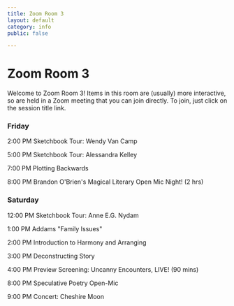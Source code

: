 ```yaml
---
title: Zoom Room 3
layout: default
category: info
public: false

---
```

# Zoom Room 3

Welcome to Zoom Room 3! Items in this room are (usually) more interactive, so are held in a Zoom meeting that you can join directly. To join, just click on the session title link.

### Friday

2:00 PM	Sketchbook Tour: Wendy Van Camp

5:00 PM	Sketchbook Tour: Alessandra Kelley

7:00 PM	Plotting Backwards

8:00 PM	Brandon O'Brien's Magical Literary Open Mic Night! (2 hrs)

### Saturday

12:00 PM Sketchbook Tour: Anne E.G. Nydam

1:00 PM Addams "Family Issues"

2:00 PM Introduction to Harmony and Arranging

3:00 PM Deconstructing Story

4:00 PM Preview Screening: Uncanny Encounters, LIVE! (90 mins)

8:00 PM Speculative Poetry Open-Mic

9:00 PM Concert: Cheshire Moon